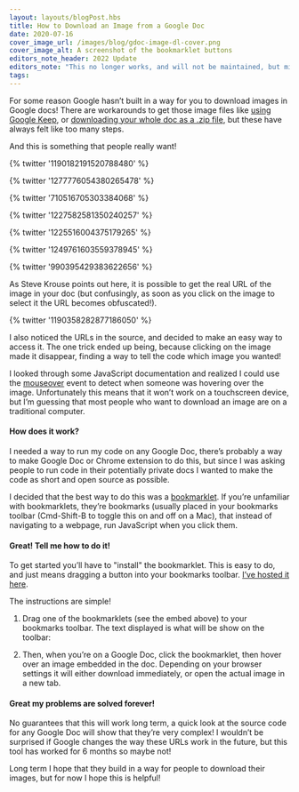 ```yaml
---
layout: layouts/blogPost.hbs
title: How to Download an Image from a Google Doc
date: 2020-07-16
cover_image_url: /images/blog/gdoc-image-dl-cover.png
cover_image_alt: A screenshot of the bookmarklet buttons
editors_note_header: 2022 Update
editors_note: "This no longer works, and will not be maintained, but might be still be interesting to read about."
tags:
---
```


For some reason Google hasn’t built in a way for you to download images in Google docs! There are workarounds to get those image files like [using Google Keep](https://twitter.com/corduroy/status/1184758335934849025), or [downloading your whole doc as a .zip file](https://twitter.com/tonyvincent/status/1021726699178708993), but these have always felt like too many steps.

And this is something that people really want!

{% twitter '1190182191520788480' %}

{% twitter '1277776054380265478' %}

{% twitter '710516705303384068' %}

{% twitter '1227582581350240257' %}

{% twitter '1225516004375179265' %}

{% twitter '1249761603559378945' %}

{% twitter '990395429383622656' %}

As Steve Krouse points out here, it is possible to get the real URL of the image in your doc (but confusingly, as soon as you click on the image to select it the URL becomes obfuscated!).

{% twitter '1190358282877186050' %}

I also noticed the URLs in the source, and decided to make an easy way to access it. The one trick ended up being, because clicking on the image made it disappear, finding a way to tell the code which image you wanted!

I looked through some JavaScript documentation and realized I could use the [mouseover](https://developer.mozilla.org/en-US/docs/Web/API/Element/mouseover_event) event to detect when someone was hovering over the image. Unfortunately this means that it won’t work on a touchscreen device, but I’m guessing that most people who want to download an image are on a traditional computer.

#### How does it work?

I needed a way to run my code on any Google Doc, there’s probably a way to make Google Doc or Chrome extension to do this, but since I was asking people to run code in their potentially private docs I wanted to make the code as short and open source as possible.

I decided that the best way to do this was a [bookmarklet](https://support.mozilla.org/en-US/kb/bookmarklets-perform-common-web-page-tasks). If you’re unfamiliar with bookmarklets, they’re bookmarks (usually placed in your bookmarks toolbar (Cmd-Shift-B to toggle this on and off on a Mac), that instead of navigating to a webpage, run JavaScript when you click them.

#### Great! Tell me how to do it!

To get started you’ll have to "install" the bookmarklet. This is easy to do, and just means dragging a button into your bookmarks toolbar. [I’ve hosted it here](https://doodles.patrickweaver.net/gdoc-image-dl).

The instructions are simple!

1. Drag one of the bookmarklets (see the embed above) to your bookmarks toolbar. The text displayed is what will be show on the toolbar:

2. Then, when you’re on a Google Doc, click the bookmarklet, then hover over an image embedded in the doc. Depending on your browser settings it will either download immediately, or open the actual image in a new tab.

#### Great my problems are solved forever!

No guarantees that this will work long term, a quick look at the source code for any Google Doc will show that they’re very complex! I wouldn’t be surprised if Google changes the way these URLs work in the future, but this tool has worked for 6 months so maybe not!

Long term I hope that they build in a way for people to download their images, but for now I hope this is helpful!
